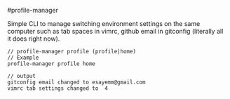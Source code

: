 #profile-manager

Simple CLI to manage switching environment settings on the same computer such as tab spaces in vimrc, github email in gitconfig (literally all it does right now).

```
// profile-manager profile (profile|home)
// Example
profile-manager profile home

// output
gitconfig email changed to esayemm@gmail.com
vimrc tab settings changed to  4
```
